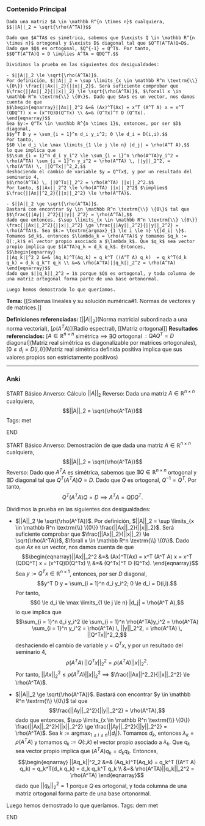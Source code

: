 ### Contenido Principal

```ad-proposition
Dada una matriz $A \in \mathbb R^{n \times n}$ cualquiera,
$$||A||_2 = \sqrt{\rho(A^TA)}$$
```

```ad-proof
Dado que $A^TA$ es simétrica, sabemos que $\exists Q \in \mathbb R^{n \times n}$ ortogonal y $\exists D$ diagonal tal que $Q^T(A^TA)Q=D$. Dado que $Q$ es ortogonal, $Q^{-1} = Q^T$. Por tanto,
$$Q^T(A^TA)Q = D \implies A^TA = QDQ^T.$$

Dividimos la prueba en las siguientes dos desigualdades:

- $||A||_2 \le \sqrt{\rho(A^TA)}$.
Por definición, $||A||_2 = \sup \limits_{x \in \mathbb R^n \textrm{\\} \{0\}} \frac{||Ax||_2}{||x||_2}$. Será suficiente comprobar que $\frac{||Ax||_2}{||x||_2} \le \sqrt{\rho(A^TA)}$, $\forall x \in \mathbb R^n \textrm{\\} \{0\}$. Dado que $Ax$ es un vector, nos damos cuenta de que
$$\begin{eqnarray}||Ax||_2^2 &=& (Ax)^T(Ax) = x^T (A^T A) x = x^T (QDQ^T) x = (x^TQ)D(Q^Tx) \\ &=& (Q^Tx)^T D (Q^Tx).
\end{eqnarray}$$
Sea $y:= Q^Tx \in \mathbb R^{n \times 1}$, entonces, por ser $D$ diagonal,
$$y^T D y = \sum_{i = 1}^n d_i y_i^2; 0 \le d_i = D(i,i).$$
Por tanto,
$$0 \le d_i \le \max \limits_{1 \le j \le n} |d_j| = \rho(A^T A),$$
lo que implica que
$$\sum_{i = 1}^n d_i y_i^2 \le \sum_{i = 1}^n \rho(A^TA)y_i^2 = \rho(A^TA) \sum_{i = 1}^n y_i^2 = \rho(A^TA) \, ||y||_2^2, = \rho(A^TA) \, ||Q^Tx||^2_2,$$
deshaciendo el cambio de variable $y = Q^Tx$, y por un resultado del seminario 4,
$$\rho(A^TA) \, ||Q^Tx||_2^2 = \rho(A^TA) ||x||_2^2.$$
Por tanto, $||Ax||_2^2 \le \rho(A^TA) ||x||_2^2$ $\implies$ $\frac{||Ax||^2_2}{||x||_2^2} \le \rho(A^TA)$.

- $||A||_2 \ge \sqrt{\rho(A^TA)}$.
Bastará con encontrar $y \in \mathbb R^n \textrm{\\} \{0\}$ tal que
$$\frac{||Ay||_2^2}{||y||_2^2} = \rho(A^TA),$$
dado que entonces, $\sup \limits_{x \in \mathbb R^n \textrm{\\} \{0\}} \frac{||Ax||_2^2}{||x||_2^2} \ge \frac{||Ay||_2^2}{||y||_2^2} = \rho(A^TA)$. Sea $k:= \textrm{argmax}_{1 \le i \le n} \{|d_i| \}$. Tomamos $d_k$, entonces $\lambda_k = \rho(A^TA)$ y tomamos $q_k := Q(:,k)$ el vector propio asociado a $\lambda_k$. Que $q_k$ sea vector propio implica que $(A^TA)q_k = d_k q_k$. Entonces,
$$\begin{eqnarray}
||Aq_k||^2_2 &=& (Aq_k)^T(Aq_k) = q_k^T ((A^T A) q_k)  = q_k^T(d_k q_k) = d_k q_k^T q_k \\ &=& \rho(A^TA)||q_k||_2^2 = \rho(A^TA)
\end{eqnarray}$$
dado que $||q_k||_2^2 = 1$ porque $Q$ es ortogonal, y toda columna de una matriz ortogonal forma parte de una base ortonormal.

Luego hemos demostrado lo que queríamos.
```

**Tema:** [[Sistemas lineales y su solución numérica#1. Normas de vectores y de matrices.]]

**Definiciones referenciadas:** [$|| A ||_ 2$](Norma matricial subordinada a una norma vectorial), [$\rho(A^TA)$](Radio espectral), [[Matriz ortogonal]]
**Resultados referenciados:** [$A \in \mathbb R^{n \times n}$ simétrica $\implies$ $\exists Q$ ortogonal $: QAQ^T = D$ diagonal](Matriz real simétrica es diagonalizable por matrices ortogonales), [$0 \le d_i = D(i,i)$](Matriz real simétrica definida positiva implica que sus valores propios son estrictamente positivos)

---
### Anki

START
Básico
Anverso: Cálculo $||A||_2$
Reverso: Dada una matriz $A \in \mathbb R^{n \times n}$ cualquiera,
$$||A||_2 = \sqrt{\rho(A^TA)}$$
Tags: met
<!--ID: 1735044171474-->
END

START
Básico
Anverso: Demostración de que dada una matriz $A \in \mathbb R^{n \times n}$ cualquiera,
$$||A||_2 = \sqrt{\rho(A^TA)}$$
Reverso: Dado que $A^TA$ es simétrica, sabemos que $\exists Q \in \mathbb R^{n \times n}$ ortogonal y $\exists D$ diagonal tal que $Q^T(A^TA)Q=D$. Dado que $Q$ es ortogonal, $Q^{-1} = Q^T$. Por tanto,
$$Q^T(A^TA)Q = D \implies A^TA = QDQ^T.$$

Dividimos la prueba en las siguientes dos desigualdades:

- $||A||_2 \le \sqrt{\rho(A^TA)}$.
Por definición, $||A||_2 = \sup \limits_{x \in \mathbb R^n \textrm{\\} \{0\}} \frac{||Ax||_2}{||x||_2}$. Será suficiente comprobar que $\frac{||Ax||_2}{||x||_2} \le \sqrt{\rho(A^TA)}$, $\forall x \in \mathbb R^n \textrm{\\} \{0\}$. Dado que $Ax$ es un vector, nos damos cuenta de que
$$\begin{eqnarray}||Ax||_2^2 &=& (Ax)^T(Ax) = x^T (A^T A) x = x^T (QDQ^T) x = (x^TQ)D(Q^Tx) \\ &=& (Q^Tx)^T D (Q^Tx).
\end{eqnarray}$$
Sea $y:= Q^Tx \in \mathbb R^{n \times 1}$, entonces, por ser $D$ diagonal,
$$y^T D y = \sum_{i = 1}^n d_i y_i^2; 0 \le d_i = D(i,i).$$
Por tanto,
$$0 \le d_i \le \max \limits_{1 \le j \le n} |d_j| = \rho(A^T A),$$
lo que implica que
$$\sum_{i = 1}^n d_i y_i^2 \le \sum_{i = 1}^n \rho(A^TA)y_i^2 = \rho(A^TA) \sum_{i = 1}^n y_i^2 = \rho(A^TA) \, ||y||_2^2, = \rho(A^TA) \, ||Q^Tx||^2_2,$$
deshaciendo el cambio de variable $y = Q^Tx$, y por un resultado del seminario 4,
$$\rho(A^TA) \, ||Q^Tx||_2^2 = \rho(A^TA) ||x||_2^2.$$
Por tanto, $||Ax||_2^2 \le \rho(A^TA) ||x||_2^2$ $\implies$ $\frac{||Ax||^2_2}{||x||_2^2} \le \rho(A^TA)$.

- $||A||_2 \ge \sqrt{\rho(A^TA)}$.
Bastará con encontrar $y \in \mathbb R^n \textrm{\\} \{0\}$ tal que
$$\frac{||Ay||_2^2}{||y||_2^2} = \rho(A^TA),$$
dado que entonces, $\sup \limits_{x \in \mathbb R^n \textrm{\\} \{0\}} \frac{||Ax||_2^2}{||x||_2^2} \ge \frac{||Ay||_2^2}{||y||_2^2} = \rho(A^TA)$. Sea $k:= \textrm{argmax}_{1 \le i \le n} \{|d_i| \}$. Tomamos $d_k$, entonces $\lambda_k = \rho(A^TA)$ y tomamos $q_k := Q(:,k)$ el vector propio asociado a $\lambda_k$. Que $q_k$ sea vector propio implica que $(A^TA)q_k = d_k q_k$. Entonces,
$$\begin{eqnarray}
||Aq_k||^2_2 &=& (Aq_k)^T(Aq_k) = q_k^T ((A^T A) q_k)  = q_k^T(d_k q_k) = d_k q_k^T q_k \\ &=& \rho(A^TA)||q_k||_2^2 = \rho(A^TA)
\end{eqnarray}$$
dado que $||q_k||_2^2 = 1$ porque $Q$ es ortogonal, y toda columna de una matriz ortogonal forma parte de una base ortonormal.

Luego hemos demostrado lo que queríamos.
Tags: dem met
<!--ID: 1735044171477-->
END

